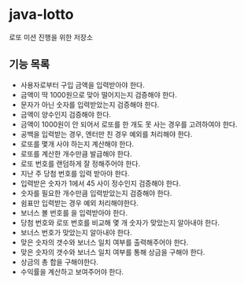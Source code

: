 # java-lotto
로또 미션 진행을 위한 저장소

## 기능 목록

- 사용자로부터 구입 금액을 입력받아야 한다.
- 금액이 딱 1000원으로 맞아 떨어지는지 검증해야 한다.
- 문자가 아닌 숫자를 입력받았는지 검증해야 한다.
- 금액이 양수인지 검증해야 한다.
- 금액이 1000원이 안 되어서 로또를 한 개도 못 사는 경우를 고려하여야 한다.
- 공백을 입력받는 경우, 엔터만 친 경우 예외를 처리해야 한다.
- 로또를 몇개 사야 하는지 계산해야 한다.
- 로또를 계산한 개수만큼 발급해야 한다.
- 로또 번호를 랜덤하게 잘 정해주어야 한다.
- 지난 주 당첨 번호를 입력 받아야 한다.
- 입력받은 숫자가 1에서 45 사이 정수인지 검증해야 한다.
- 숫자를 필요한 개수만큼 입력받았는지 검증해야 한다.
- 쉼표만 입력받는 경우 예외 처리해야한다.
- 보너스 볼 번호를 을 입력받아야 한다.
- 당첨 번호와 로또 번호를 비교해 몇 개 숫자가 맞았는지 알아내야 한다.
- 보너스 번호가 맞았는지 알아내야 한다.
- 맞은 숫자의 갯수와 보너스 일치 여부를 출력해주어야 한다.
- 맞은 숫자의 갯수와 보너스 일치 여부를 통해 상금을 구해야 한다.
- 상금의 총 합을 구해야한다.
- 수익률을 계산하고 보여주어야 한다.